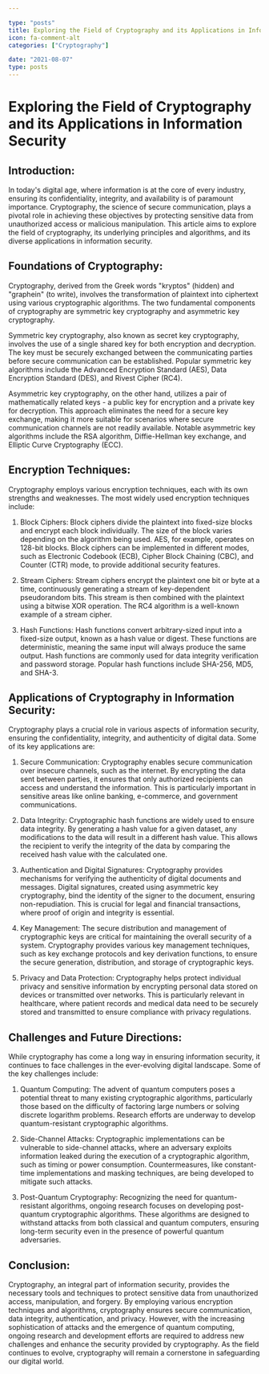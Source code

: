 ```yaml
---

type: "posts"
title: Exploring the Field of Cryptography and its Applications in Information Security
icon: fa-comment-alt
categories: ["Cryptography"]

date: "2021-08-07"
type: posts
---
```





# Exploring the Field of Cryptography and its Applications in Information Security

## Introduction:

In today's digital age, where information is at the core of every industry, ensuring its confidentiality, integrity, and availability is of paramount importance. Cryptography, the science of secure communication, plays a pivotal role in achieving these objectives by protecting sensitive data from unauthorized access or malicious manipulation. This article aims to explore the field of cryptography, its underlying principles and algorithms, and its diverse applications in information security.

## Foundations of Cryptography:

Cryptography, derived from the Greek words "kryptos" (hidden) and "graphein" (to write), involves the transformation of plaintext into ciphertext using various cryptographic algorithms. The two fundamental components of cryptography are symmetric key cryptography and asymmetric key cryptography.

Symmetric key cryptography, also known as secret key cryptography, involves the use of a single shared key for both encryption and decryption. The key must be securely exchanged between the communicating parties before secure communication can be established. Popular symmetric key algorithms include the Advanced Encryption Standard (AES), Data Encryption Standard (DES), and Rivest Cipher (RC4).

Asymmetric key cryptography, on the other hand, utilizes a pair of mathematically related keys - a public key for encryption and a private key for decryption. This approach eliminates the need for a secure key exchange, making it more suitable for scenarios where secure communication channels are not readily available. Notable asymmetric key algorithms include the RSA algorithm, Diffie-Hellman key exchange, and Elliptic Curve Cryptography (ECC).

## Encryption Techniques:

Cryptography employs various encryption techniques, each with its own strengths and weaknesses. The most widely used encryption techniques include:

1. Block Ciphers: Block ciphers divide the plaintext into fixed-size blocks and encrypt each block individually. The size of the block varies depending on the algorithm being used. AES, for example, operates on 128-bit blocks. Block ciphers can be implemented in different modes, such as Electronic Codebook (ECB), Cipher Block Chaining (CBC), and Counter (CTR) mode, to provide additional security features.

2. Stream Ciphers: Stream ciphers encrypt the plaintext one bit or byte at a time, continuously generating a stream of key-dependent pseudorandom bits. This stream is then combined with the plaintext using a bitwise XOR operation. The RC4 algorithm is a well-known example of a stream cipher.

3. Hash Functions: Hash functions convert arbitrary-sized input into a fixed-size output, known as a hash value or digest. These functions are deterministic, meaning the same input will always produce the same output. Hash functions are commonly used for data integrity verification and password storage. Popular hash functions include SHA-256, MD5, and SHA-3.

## Applications of Cryptography in Information Security:

Cryptography plays a crucial role in various aspects of information security, ensuring the confidentiality, integrity, and authenticity of digital data. Some of its key applications are:

1. Secure Communication: Cryptography enables secure communication over insecure channels, such as the internet. By encrypting the data sent between parties, it ensures that only authorized recipients can access and understand the information. This is particularly important in sensitive areas like online banking, e-commerce, and government communications.

2. Data Integrity: Cryptographic hash functions are widely used to ensure data integrity. By generating a hash value for a given dataset, any modifications to the data will result in a different hash value. This allows the recipient to verify the integrity of the data by comparing the received hash value with the calculated one.

3. Authentication and Digital Signatures: Cryptography provides mechanisms for verifying the authenticity of digital documents and messages. Digital signatures, created using asymmetric key cryptography, bind the identity of the signer to the document, ensuring non-repudiation. This is crucial for legal and financial transactions, where proof of origin and integrity is essential.

4. Key Management: The secure distribution and management of cryptographic keys are critical for maintaining the overall security of a system. Cryptography provides various key management techniques, such as key exchange protocols and key derivation functions, to ensure the secure generation, distribution, and storage of cryptographic keys.

5. Privacy and Data Protection: Cryptography helps protect individual privacy and sensitive information by encrypting personal data stored on devices or transmitted over networks. This is particularly relevant in healthcare, where patient records and medical data need to be securely stored and transmitted to ensure compliance with privacy regulations.

## Challenges and Future Directions:

While cryptography has come a long way in ensuring information security, it continues to face challenges in the ever-evolving digital landscape. Some of the key challenges include:

1. Quantum Computing: The advent of quantum computers poses a potential threat to many existing cryptographic algorithms, particularly those based on the difficulty of factoring large numbers or solving discrete logarithm problems. Research efforts are underway to develop quantum-resistant cryptographic algorithms.

2. Side-Channel Attacks: Cryptographic implementations can be vulnerable to side-channel attacks, where an adversary exploits information leaked during the execution of a cryptographic algorithm, such as timing or power consumption. Countermeasures, like constant-time implementations and masking techniques, are being developed to mitigate such attacks.

3. Post-Quantum Cryptography: Recognizing the need for quantum-resistant algorithms, ongoing research focuses on developing post-quantum cryptographic algorithms. These algorithms are designed to withstand attacks from both classical and quantum computers, ensuring long-term security even in the presence of powerful quantum adversaries.

## Conclusion:

Cryptography, an integral part of information security, provides the necessary tools and techniques to protect sensitive data from unauthorized access, manipulation, and forgery. By employing various encryption techniques and algorithms, cryptography ensures secure communication, data integrity, authentication, and privacy. However, with the increasing sophistication of attacks and the emergence of quantum computing, ongoing research and development efforts are required to address new challenges and enhance the security provided by cryptography. As the field continues to evolve, cryptography will remain a cornerstone in safeguarding our digital world.
